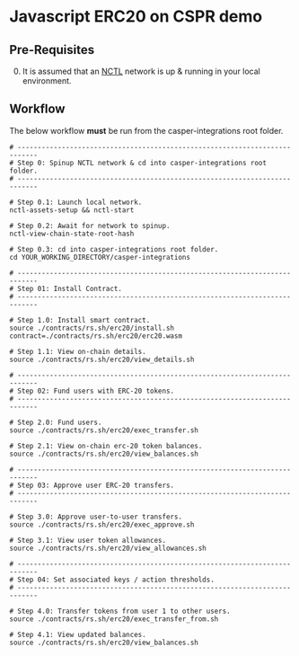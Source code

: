 Javascript ERC20 on CSPR demo
===============

Pre-Requisites 
--------------------------------------

0.  It is assumed that an [NCTL](https://github.com/casper-network/casper-node/tree/master/utils/nctl) network is up & running in your local environment.

Workflow
--------------------------------------

The below workflow **must** be run from the casper-integrations root folder.  

```
# ---------------------------------------------------------------------------
# Step 0: Spinup NCTL network & cd into casper-integrations root folder.
# ---------------------------------------------------------------------------

# Step 0.1: Launch local network.
nctl-assets-setup && nctl-start

# Step 0.2: Await for network to spinup.
nctl-view-chain-state-root-hash

# Step 0.3: cd into casper-integrations root folder.
cd YOUR_WORKING_DIRECTORY/casper-integrations

# ---------------------------------------------------------------------------
# Step 01: Install Contract.
# ---------------------------------------------------------------------------

# Step 1.0: Install smart contract.
source ./contracts/rs.sh/erc20/install.sh contract=./contracts/rs.sh/erc20/erc20.wasm

# Step 1.1: View on-chain details.
source ./contracts/rs.sh/erc20/view_details.sh

# ---------------------------------------------------------------------------
# Step 02: Fund users with ERC-20 tokens.
# ---------------------------------------------------------------------------

# Step 2.0: Fund users.
source ./contracts/rs.sh/erc20/exec_transfer.sh

# Step 2.1: View on-chain erc-20 token balances.
source ./contracts/rs.sh/erc20/view_balances.sh

# ---------------------------------------------------------------------------
# Step 03: Approve user ERC-20 transfers.
# ---------------------------------------------------------------------------

# Step 3.0: Approve user-to-user transfers.
source ./contracts/rs.sh/erc20/exec_approve.sh

# Step 3.1: View user token allowances.
source ./contracts/rs.sh/erc20/view_allowances.sh

# ---------------------------------------------------------------------------
# Step 04: Set associated keys / action thresholds.
# ---------------------------------------------------------------------------

# Step 4.0: Transfer tokens from user 1 to other users.
source ./contracts/rs.sh/erc20/exec_transfer_from.sh

# Step 4.1: View updated balances.
source ./contracts/rs.sh/erc20/view_balances.sh
```
